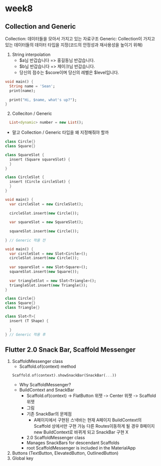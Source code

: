 # week8

## Collection and Generic

Collection: 데이터들을 모아서 가지고 있는 자료구조
Generic: Collection이 가지고 있는 데이터들의 데이터 타입을 지정(코드의 안정성과 재사용성을 높이기 위해)

1. String interpolation
   - $a님 반갑습니다 => 홍길동님 반갑습니다.
   - $b님 반갑습니다 => 제이크님 반갑습니다.
   - 당신의 점수는 $score이며 당신의 레벨은 $level입니다.
  
```dart
void main() {
  String name = 'Sean';
  print(name);
  
  print("Hi, $name, what's up?");
}
```

2. Colleciton / Generic

```dart
  List<dynamic> number = new List();

```
- <dynamic>말고 Collection / Generic 타입을 왜 지정해줘야 할까


```dart
class Circle{}
class Square{}

class SquareSlot {
  insert (Square squareSlot) {
  }
}

class CircleSlot {
  insert (Circle circleSlot) {
  }
}

void main() {
  var circleSlot = new CircleSlot();
  
  circleSlot.insert(new Circle());
  
  var squareSlot = new SquareSlot();
  
  squareSlot.insert(new Circle());
  
} // Generic 적용 전 

void main() {
  var circleSlot = new Slot<Circle>();
  circleSlot.insert(new Circle());
  
  var squareSlot = new Slot<Square>();
  squareSlot.insert(new Square());
  
  var triangleSlot = new Slot<Triangle>();
  triangleSlot.insert(new Triangle());
}

class Circle{}
class Square{}
class Triangle{}

class Slot<T>{
  insert (T Shape) {
    
  }
} // Generic 적용 후

```

## Flutter 2.0 Snack Bar, Scaffold Messenger

1. ScaffoldMessenger class
   - Scaffold.of(context) method
    ```dart
    Scaffold.of(context).showSnackBar(SnackBar(...))
    ```
   - Why ScaffoldMessenger?
   - BuildContext and SnackBar
      - Scaffold.of(context) -> FlatButton 위젯 -> Center 위젯 -> Scaffold 위젯
      - 그림
     - 기존 SnackBar의 문제점
       - A페이지에서 구현된 스낵바는 현재 A페이지 BuildContext의 Scaffold 상에서만 구현 가능 다른 Routes이동하게 될 경우 B페이지 new BuildContext로 바뀌게 되고 SnackBar 구현 X
      - 2.0 ScaffoldMessenger class
       - Manages SnackBars for descendant Scaffolds
       - root ScaffoldMessenger is included in the MaterialApp
2. Buttons (TextButton, ElevatedButton, OutlinedButton)
3. Global key
